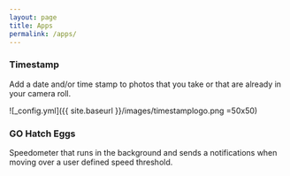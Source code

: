 ```yaml
---
layout: page
title: Apps
permalink: /apps/
---
```


### Timestamp

Add a date and/or time stamp to photos that you take or that are already in your camera roll.

![_config.yml]({{ site.baseurl }}/images/timestamplogo.png =50x50)

### GO Hatch Eggs
Speedometer that runs in the background and sends a notifications when moving over a user defined speed threshold.

